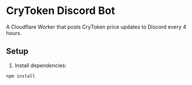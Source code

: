 # CryToken Discord Bot

A Cloudflare Worker that posts CryToken price updates to Discord every 4 hours.

## Setup

1. Install dependencies:
```bash
npm install

